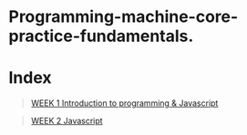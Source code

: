 # Programming-machine-core-practice-fundamentals.

# Index

>[ WEEK 1 Introduction to programming & Javascript](https://github.com/Nelson8155/Programing-machine-core-practice-fundamentals./tree/main/Week%201)

>[ WEEK 2 Javascript](https://github.com/Nelson8155/Programing-machine-core-practice-fundamentals./tree/main/Resources%20and%20information/Week%202)




